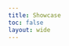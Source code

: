 ```yaml
---
title: Showcase
toc: false
layout: wide
---
```


<link href="https://unpkg.com/maplibre-gl@latest/dist/maplibre-gl.css" rel="stylesheet" />


<style>
    .content {
      width: 100%;
      height: calc(100vh - 20vh); /* 100% viewport height minus 20px */
    }
</style>

<div id="map" style="width: 100%; height: 100%;"></div>

<script src="https://unpkg.com/maplibre-gl@latest/dist/maplibre-gl.js"></script>
<script>
  document.addEventListener("DOMContentLoaded", function () {
    const map = new maplibregl.Map({
      container: 'map',
      style: {
        "version": 8,
        "name": "mapx basemap",
        "metadata": { "maputnik:renderer": "mlgljs" },
        "sources": {
          "mapx_basemap": {
            "type": "vector",
            "url": "https://tiles.mapx.at/landuse,waterbody,waterroute,road"
          },
           "hillshadeSource": {
            "type": "raster-dem",
            "tiles": [
              "https://tiles.mapx.at/terrain/{z}/{x}/{y}"
            ],
            "tileSize": 512,
            "maxzoom": 15
          },
           "terrainSource": {
            "type": "raster-dem",
            "tiles": [
              "https://tiles.mapx.at/terrain/{z}/{x}/{y}"
            ],
            "tileSize": 512,
            "maxzoom": 15
          }
        },
        "sprite": "https://maputnik.github.io/osm-liberty/sprites/osm-liberty",
        "glyphs": "https://orangemug.github.io/font-glyphs/glyphs/{fontstack}/{range}.pbf",
        "layers": [
          {
            "id": "hillshade",
            "type": "hillshade",
            "source": "hillshadeSource",
            "minzoom": 7,  // Sichtbar ab Zoom-Level 0
            "maxzoom": 19, // Sichtbar bis Zoom-Level 19
            "layout": {},
            "paint": {
              "hillshade-shadow-color": "#aaaaaa",
              "hillshade-highlight-color": "#ffffff"            }
          },
          {
            "id": "landuse-building",
            "type": "fill",
            "source": "mapx_basemap",
            "source-layer": "landuse",
            "filter": ["all", ["==", "usage", "building"]],
            "paint": {"fill-color": "rgba(237, 202, 202, 0.8)", "fill-antialias": false}
          },
          {
            "id": "landuse-ancillary",
            "type": "fill",
            "source": "mapx_basemap",
            "source-layer": "landuse",
            "filter": ["all", ["==", "usage", "ancillary"]],
            "paint": {"fill-color": "rgba(242, 242, 240, 0.25)", "fill-antialias": false}
          },
          {
            "id": "landuse-agriculture",
            "type": "fill",
            "source": "mapx_basemap",
            "source-layer": "landuse",
            "filter": ["all", ["==", "usage", "agriculture"]],
            "paint": {"fill-color": "rgba(235,255,170,0.25)", "fill-antialias": false}
          },
          {
            "id": "landuse-crop",
            "type": "fill",
            "source": "mapx_basemap",
            "source-layer": "landuse",
            "filter": ["all", ["==", "usage", "crop"]],
            "paint": {"fill-color": "rgba(241, 246, 223, 0.25)", "fill-antialias": false}
          },
          {
            "id": "landuse-bush",
            "type": "fill",
            "source": "mapx_basemap",
            "source-layer": "landuse",
            "filter": ["all", ["==", "usage", "bush"]],
            "paint": {"fill-color": "rgba(201, 228, 186, 0.25)", "fill-antialias": false}
          },
          {
            "id": "landuse-garden",
            "type": "fill",
            "source": "mapx_basemap",
            "source-layer": "landuse",
            "filter": ["all", ["==", "usage", "garden"]],
            "paint": {
              "fill-color": "rgba(136,204,102,0.4)",
              "fill-antialias": false,
              "fill-translate-anchor": "map"
            }
          },
          {
            "id": "landuse-vineyard",
            "type": "fill",
            "source": "mapx_basemap",
            "source-layer": "landuse",
            "filter": ["all", ["==", "usage", "vineyard"]],
            "paint": {"fill-color": "rgba(191,191,86,0.25)", "fill-antialias": false}
          },
          {
            "id": "landuse-alp",
            "type": "fill",
            "source": "mapx_basemap",
            "source-layer": "landuse",
            "filter": ["all", ["==", "usage", "alp"]],
            "paint": {"fill-color": "rgba(206, 211, 188, 0.25)", "fill-antialias": false}
          },
          {
            "id": "landuse-forest",
            "type": "fill",
            "source": "mapx_basemap",
            "source-layer": "landuse",
            "filter": ["all", ["==", "usage", "forest"]],
            "paint": {"fill-color": "rgba(71,179,18,0.25)", "fill-antialias": false}
          },
          {
            "id": "landuse-krummholz",
            "type": "fill",
            "source": "mapx_basemap",
            "source-layer": "landuse",
            "filter": ["all", ["==", "usage", "krummholz"]],
            "paint": {"fill-color": "rgba(157, 189, 138, 0.25)", "fill-antialias": false}
          },
          {
            "id": "landuse-forestroad",
            "type": "fill",
            "source": "mapx_basemap",
            "source-layer": "landuse",
            "filter": ["all", ["==", "usage", "forestroad"]],
            "paint": {"fill-color": "rgba(248, 248, 245, 0.25)", "fill-antialias": false}
          },
          {
            "id": "landuse-stream",
            "type": "fill",
            "source": "mapx_basemap",
            "source-layer": "landuse",
            "filter": ["all", ["==", "usage", "stream"]],
            "paint": {"fill-color": "rgba(179, 217, 255, 0.25)", "fill-antialias": false}
          },
          {
            "id": "landuse-lake",
            "type": "fill",
            "source": "mapx_basemap",
            "source-layer": "landuse",
            "filter": ["all", ["==", "usage", "lake"]],
            "paint": {"fill-color": "rgba(225, 248, 211, 0.25)", "fill-antialias": false}
          },
          {
            "id": "landuse-riparian",
            "type": "fill",
            "source": "mapx_basemap",
            "source-layer": "landuse",
            "filter": ["all", ["==", "usage", "riparian"]],
            "paint": {"fill-color": "rgba(225, 248, 211, 0.25)", "fill-antialias": false}
          },
          {
            "id": "landuse-wetland",
            "type": "fill",
            "source": "mapx_basemap",
            "source-layer": "landuse",
            "filter": ["all", ["==", "usage", "wetland"]],
            "paint": {"fill-color": "rgba(163,255,115,0.25)", "fill-antialias": false}
          },
          {
            "id": "landuse-road",
            "type": "fill",
            "source": "mapx_basemap",
            "source-layer": "landuse",
            "filter": ["all", ["==", "usage", "road"]],
            "paint": {"fill-color": "rgba(246, 246, 244, 0.25)", "fill-antialias": false}
          },
          {
            "id": "landuse-rail",
            "type": "fill",
            "source": "mapx_basemap",
            "source-layer": "landuse",
            "filter": ["all", ["==", "usage", "rail"]],
            "paint": {"fill-color": "rgba(246, 246, 244, 0.25)", "fill-antialias": false}
          },
          {
            "id": "landuse-roadside",
            "type": "fill",
            "source": "mapx_basemap",
            "source-layer": "landuse",
            "filter": ["all", ["==", "usage", "roadside"]],
            "paint": {"fill-color": "rgba(246, 246, 244, 0.25)", "fill-antialias": false}
          },
          {
            "id": "landuse-parking",
            "type": "fill",
            "source": "mapx_basemap",
            "source-layer": "landuse",
            "filter": ["all", ["==", "usage", "parking"]],
            "paint": {"fill-color": "rgba(246, 246, 244, 0.25)", "fill-antialias": false}
          },
          {
            "id": "landuse-business",
            "type": "fill",
            "source": "mapx_basemap",
            "source-layer": "landuse",
            "filter": ["all", ["==", "usage", "business"]],
            "paint": {"fill-color": "rgba(242, 242, 240, 0.25)", "fill-antialias": false}
          },
          {
            "id": "landuse-landfill",
            "type": "fill",
            "source": "mapx_basemap",
            "source-layer": "landuse",
            "filter": ["all", ["==", "usage", "landfill"]],
            "paint": {"fill-color": "rgba(248, 248, 245, 0.25)", "fill-antialias": false}
          },
          {
            "id": "landuse-recreation",
            "type": "fill",
            "source": "mapx_basemap",
            "source-layer": "landuse",
            "filter": ["all", ["==", "usage", "recreation"]],
            "paint": {"fill-color": "rgba(102,153,77,0.25)", "fill-antialias": false}
          },
          {
            "id": "landuse-cemetery",
            "type": "fill",
            "source": "mapx_basemap",
            "source-layer": "landuse",
            "filter": ["all", ["==", "usage", "cemetery"]],
            "paint": {"fill-color": "rgba(153,125,77,0.25)", "fill-antialias": false}
          },
          {
            "id": "landuse-rock",
            "type": "fill",
            "source": "mapx_basemap",
            "source-layer": "landuse",
            "filter": ["all", ["==", "usage", "rock"]],
            "paint": {
              "fill-color": "rgba(242, 242, 239, 0.58)",
              "fill-antialias": false
            }
          },
          {
            "id": "landuse-underbrush",
            "type": "fill",
            "source": "mapx_basemap",
            "source-layer": "landuse",
            "filter": ["all", ["==", "usage", "underbrush"]],
            "paint": {"fill-color": "rgba(238, 238, 235, 0.25)", "fill-antialias": false}
          },
          {
            "id": "landuse-glacier",
            "type": "fill",
            "source": "mapx_basemap",
            "source-layer": "landuse",
            "filter": ["all", ["==", "usage", "glacier"]],
            "paint": {"fill-color": "rgba(115,240,255,0.25)", "fill-antialias": false}
          },
          {
            "id": "waterroute-lines",
            "type": "line",
            "source": "mapx_basemap",
            "source-layer": "waterroute",
            "paint": {"line-color": "rgba(217, 255, 0.25)", "line-width": 2}
          },
          {
            "id": "road-G-halo",
            "type": "line",
            "source": "mapx_basemap",
            "source-layer": "road",
            "minzoom": 14,
            "maxzoom": 20,
            "filter": ["all", ["==", "edgecat", "G"]],
            "layout": {"line-cap": "round"},
            "paint": {
              "line-width": {
                "stops": [[14, 2], [15, 3], [16, 7], [18, 13], [19, 26], [20, 52]],
                "base": 1.4
              },
              "line-color": "rgba(189, 186, 186, 0.25)"
            }
          },
          {
            "id": "road-G",
            "type": "line",
            "source": "mapx_basemap",
            "source-layer": "road",
            "minzoom": 14,
            "maxzoom": 20,
            "filter": ["all", ["==", "edgecat", "G"]],
            "layout": {"line-cap": "round"},
            "paint": {
              "line-width": {
                "stops": [[14, 1], [15, 2], [16, 6], [18, 12], [19, 25], [20, 50]],
                "base": 1.4
              },
              "line-color": "rgba(255, 255, 255, 1)"
            }
          },
          
        ],
       
        "id": "osm-liberty"
      },
              center: [15.16, 48.207], // Startposition: Longitude, Latitude (z. B. Berlin)
              zoom: 14, // Zoom-Level
              attributionControl: false
            });


        

        // Tooltip-Element erstellen
          const tooltip = document.createElement("div");
          tooltip.style.position = "absolute";
          tooltip.style.padding = "8px";
          tooltip.style.border = "1px solid";
          tooltip.style.borderRadius = "4px";
          tooltip.style.pointerEvents = "none";
          tooltip.style.display = "none";
          tooltip.style.zIndex = "1000";
          document.body.appendChild(tooltip);

          // Funktion zur Anwendung von Dark/Light Mode auf den Tooltip
          function applyTooltipTheme() {
            const isDarkMode = window.matchMedia("(prefers-color-scheme: dark)").matches;
            if (isDarkMode) {
              tooltip.style.backgroundColor = "rgba(0, 0, 0, 0.8)";
              tooltip.style.color = "white";
              tooltip.style.borderColor = "white";
            } else {
              tooltip.style.backgroundColor = "rgba(255, 255, 255, 0.9)";
              tooltip.style.color = "black";
              tooltip.style.borderColor = "black";
            }
          }

          // Tooltip-Styling basierend auf dem initialen Farbmodus anwenden
          applyTooltipTheme();

          // Farbmodusänderung beobachten und Tooltip aktualisieren
          window.matchMedia("(prefers-color-scheme: dark)").addEventListener("change", applyTooltipTheme);

          // Mousemove-Ereignis hinzufügen
          map.on("mousemove", (e) => {
            const features = map.queryRenderedFeatures(e.point);
            if (features.length > 0) {
              const feature = features[0];
              tooltip.style.display = "block";
              tooltip.style.left = `${e.originalEvent.clientX + 10}px`;
              tooltip.style.top = `${e.originalEvent.clientY + 10}px`;

              tooltip.innerHTML = `
                <strong>Layer:</strong> ${feature.layer.id}<br>
                <strong>Attribute:</strong> ${JSON.stringify(feature.properties, null, 2)}
              `;
            } else {
              tooltip.style.display = "none";
            }
          });

          // Mouseleave-Ereignis hinzufügen
          map.on("mouseleave", () => {
            tooltip.style.display = "none";
          });

          
        });
  </script>